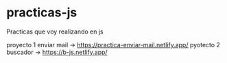 # practicas-js

Practicas que voy realizando en js

proyecto 1 enviar mail -> https://practica-enviar-mail.netlify.app/
pyotecto 2 buscador ->    https://b-js.netlify.app/
